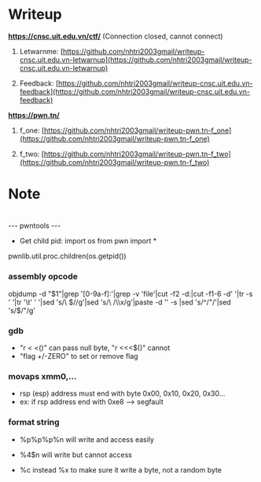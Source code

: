 # Writeup

**https://cnsc.uit.edu.vn/ctf/** (Connection closed, cannot connect)

1. Letwarnme: [https://github.com/nhtri2003gmail/writeup-cnsc.uit.edu.vn-letwarnup](https://github.com/nhtri2003gmail/writeup-cnsc.uit.edu.vn-letwarnup)

2. Feedback: [https://github.com/nhtri2003gmail/writeup-cnsc.uit.edu.vn-feedback](https://github.com/nhtri2003gmail/writeup-cnsc.uit.edu.vn-feedback)

**https://pwn.tn/**

1. f_one: [https://github.com/nhtri2003gmail/writeup-pwn.tn-f_one](https://github.com/nhtri2003gmail/writeup-pwn.tn-f_one)

2. f_two: [https://github.com/nhtri2003gmail/writeup-pwn.tn-f_two](https://github.com/nhtri2003gmail/writeup-pwn.tn-f_two)

# Note

# 

--- pwntools --- 
- Get child pid: 
import os
from pwn import *

pwnlib.util.proc.children(os.getpid())

### assembly opcode ###########################################
objdump -d "$1"|grep '[0-9a-f]:'|grep -v 'file'|cut -f2 -d:|cut -f1-6 -d' '|tr -s ' '|tr '\t' ' '|sed 's/\ $//g'|sed 's/\ /\\x/g'|paste -d '' -s |sed 's/^/"/'|sed 's/$/"/g'

### gdb  ###########################################
- "r < <()" can pass null byte, "r <<<$()" cannot
- "flag +/-ZERO" to set or remove flag
 
### movaps xmm0,... #####################################
- rsp (esp) address must end with byte 0x00, 0x10, 0x20, 0x30...
- ex: if rsp address end with 0xe8 --> segfault

### format string #######################################
- %p%p%p%n will write and access easily
- %4$n will write but cannot access

- %c instead %x to make sure it write a byte, not a random byte
